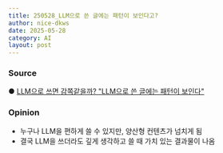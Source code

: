```yaml
---
title: 250528_LLM으로 쓴 글에는 패턴이 보인다고?
author: nice-dkws
date: 2025-05-28
category: AI
layout: post
---
```

### Source
● [LLM으로 쓰면 감쪽같을까? "LLM으로 쓴 글에는 패턴이 보인다"](https://slashpage.com/twojay-prompt-engineer/93nzyxmd41638mwk6r45?post=5r398nmnreyeymvwje7y&v=q5nxmj)

### Opinion
* 누구나 LLM을 편하게 쓸 수 있지만, 양산형 컨텐츠가 넘치게 됨
* 결국 LLM을 쓰더라도 깊게 생각하고 쓸 때 가치 있는 결과물이 나옴
